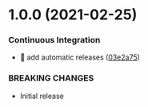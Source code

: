 # 1.0.0 (2021-02-25)


### Continuous Integration

* 🎡 add automatic releases ([03e2a75](https://github.com/RiskChallenger/translation-validation/commit/03e2a750ce498ca7a4dde949d04c9a3a8c0a725a))


### BREAKING CHANGES

* Initial release
